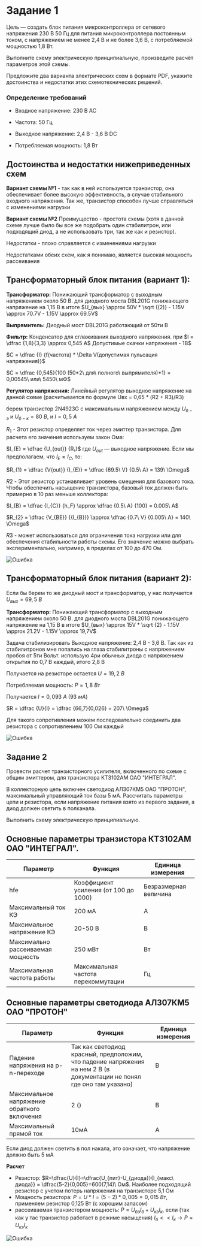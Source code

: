 # Задание 1

Цель — создать блок питания микроконтроллера от сетевого напряжения 230 В 50 Гц для питания микроконтроллера постоянным током, с напряжением не менее 2,4 В и не более 3,6 В, с потребляемой мощностью 1,8 Вт.

Выполните схему электрическую принципиальную, произведите расчёт параметров этой схемы.

Предложите два варианта электрических схем в формате PDF, укажите достоинства и недостатки этих схемотехнических решений.
### Определение требований

   * Входное напряжение: 230 В AC

   * Частота: 50 Гц

   * Выходное напряжение: 2,4 В - 3,6 В DC

   * Потребляемая мощность: 1,8 Вт

## Достоинства и недостатки нижеприведенных схем

**Вариант схемы №1** - так как в ней используется транзистор, она обеспечивает более высокую эффективность, в случае стабильного входного напряжения. Так же, транзистор способен лучше справляться с изменениями нагрузки

**Вариант схемы №2** Преимущество - простота схемы (хотя в данной схеме лучше было бы все же подобрать один стабилитрон, или подходящий диод, а не использовать три, так же как и резистор). 

Недостатки - плохо справляется с изменениями нагрузки

Недостатками обеих схем, как я понимаю, является высокая мощность рассеивания 

## Трансформаторный блок питания (вариант 1):

**Трансформатор:** Понижающий трансформатор с выходным напряжением около 50 В. для диодного моста DBL201G понижающего напряжение на 1,15 В
в итоге $U_{вых} \approx 50V * \sqrt {(2)} - 1.15V \approx 70.7V - 1.15V \approx 69.5V$

**Выпрямитель:** Диодный мост DBL201G работающий от 50ти В

**Фильтр:** Конденсатор для сглаживания выходного напряжения. при $I = \dfrac {1,8}{3,3} \approx 0,545 А$ Допустимые скачки напряжения - 1В$

$C = \dfrac {I}  {f(частота) * \Delta V(допустимая пульсация напряжения)}$

$С = \dfrac {0,545}{100 (50*2\ для\ полного\ выпрямителя)*1} = 0,00545\ или\ 5450\ мФ$

**Регулятор напряжения:** Линейный регулятор выходное напряжение на данной схеме (расчитывается по формуле Uвх = 0,65 * (R2 + R3)/R3)

берем транзистор 2N4923G с максимальным напряжением между $U_{б-э}$ и $U_{б-к} = 80\ В$, и $I = 0,5\ А$

$R_{1}$ - Этот резистор определяет ток через эмиттер транзистора. Для расчета его значения используем закон Ома:

$I_{E} = \dfrac {U_{out}} {R₁}$
где $U_{out}$ — выходное напряжение. Если мы предполагаем, что $I_{E} \approx I_{C}$, то:

$R_{1} = \dfrac {V{out}} {I_{E}} = \dfrac {69.5\ V} {0.5\ A} = 139\ \Omega$

$R2$ - Этот резистор устанавливает уровень смещения для базового тока. Чтобы обеспечить насыщение транзистора, базовый ток должен быть примерно в 10 раз меньше коллектора:

$I_{B} = \dfrac {I_{C}} {h_F} \approx \dfrac {0.5\ A} {100} = 0.005\ A$

$R_{2} = \dfrac {V_{BE}}  {{I_{B}}} \approx \dfrac {0.7\ V} {0.005\ A} = 140\ \Omega$


$R3$ - может использоваться для ограничения тока нагрузки или для обеспечения стабильности работы схемы. Его значение можно выбрать экспериментально, например, в пределах от 100 до 470 Ом.

![Ошибка](Схема%20дз%201.PNG)

## Трансформаторный блок питания (вариант 2):

Если бы берем то же диодный мост и трансформатор, у нас получается $U_{вых} = 69,5\ В$

**Трансформатор:** Понижающий трансформатор с выходным напряжением около 50 В. для диодного моста DBL201G понижающего напряжение на 1,15 В
в итоге $U_{вых} \approx 15V * \sqrt {2} - 1.15V \approx 21.2V - 1.15V \approx 19,7V$

Задача стабилизировать Выходное напряжение: 2,4 В - 3,6 В. Так как из стабилитронов мне попались на глаза стабилитроны с напряжением пробоя от 5ти Вольт. использую 4ри обычных диода с напряжением открытия по 0,7 В каждый, итого 2,8 В

Получается на резисторе остается $U = 19,2\ В$

Потребляемая мощность: $P = 1,8\ Вт$

Получается $I = 0,093\ А\ (93\ мА)$

$R = \dfrac {U}{I} = \dfrac {66,7}{0,026} = 207\ \Omega$

Для такого сопротивления можем последовательно соединить два резистора с сопротивлением 100 Ом каждый

![Ошибка](Схема%20дз%202.PNG)


## Задание 2

Провести расчет транзисторного усилителя, включенного по схеме с общим эмиттером, для транзистора КТ3102АМ ОАО "ИНТЕГРАЛ".

В коллекторную цепь включен светодиод АЛ307КМ5 ОАО "ПРОТОН", максимальный управляющий ток базы 5 мА. Рассчитать параметры цепи и резистора, если напряжение питания взято из первого задания, а диод должен светить в полканала. 

Выполнить схему электрическую принципиальную.

## Основные параметры транзистора КТ3102АМ ОАО "ИНТЕГРАЛ".

|Параметр|Функция|Единица измерения|
|-----|-----|-----|
|hfe|Коэффициент усиления (от 100 до 1000)|Безразмерная величина|
|Максимальный ток КЭ|200 мА|А|
|Максимальное напряжение КЭ|20-50 В|В|
|Максимально рассеиваемая мощность|250  мВт|Вт|
|Максимальная частота работы|Максимальная частота перекоммутации|Гц|

## Основные параметры светодиода АЛ307КМ5 ОАО "ПРОТОН"

|**Параметр**|**Функция**|**Единица измерения**|
|-----|-----|-----|
|Падение напряжения на р-n-переходе|Так как светодиод красный, предположим, что падение напряжения на нем 2 В (в документации не понял где оно там указано)|В|
|Максимальное напряжение обратного включения|2 ()|В|
|Максимальный прямой ток|10мА|А|

Если диод должен светить в пол накала, это означает, что напряжение должно быть 5 мА 



**Расчет**

* Резистор: $R=\dfrac{U}{I}=\dfrac{U_{пит}-U_{диода}}{I_{макс\ диода}} = \dfrac{5-2}{0,005}=600(7,14)\ Ом$. Наиболее подходящий резистор с учетом потерь напряжения на транзисторе 5,1 Ом
* Мощность резистора: $P =U*I=(5-2)*0,005=0,015\ Вт$, применяем резистор 0,125 Вт (с хорошим запасом)
* рассеиваемая транзистором мощность: $P=U_{бэ}I_{б}+U_{кэ}I_{к}$, если (так как у тас транзистор работает в режиме насыщения) $I_{б}<<I_{к}\to P=U_{кэ}I_{к}$

![Ошибка](Схема%20дз%203.PNG)

